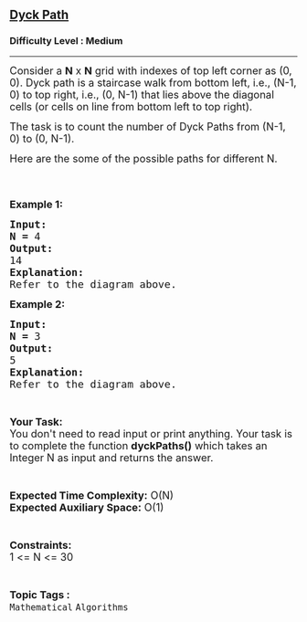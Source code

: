 <h2><a href="https://practice.geeksforgeeks.org/problems/dyck-path1028/0">Dyck Path</a></h2><h3>Difficulty Level : Medium</h3><hr><div class="problems_problem_content__Xm_eO"><p><span style="font-size:18px">Consider a <strong>N</strong> x <strong>N</strong> grid with indexes of top left corner as (0, 0). Dyck path is a staircase walk from bottom left, i.e., (N-1, 0) to top right, i.e., (0, N-1) that lies above the diagonal cells (or cells on line from bottom left to top right).</span></p>

<p><span style="font-size:18px">The task is to count the number of Dyck Paths from (N-1, 0) to (0, N-1).</span></p>

<p><span style="font-size:18px">Here are the some of the possible paths for different N.</span></p>

<p><span style="font-size:18px"><img alt="" src="https://contribute.geeksforgeeks.org/wp-content/uploads/Dyck.jpg"></span></p>

<p>&nbsp;</p>

<p><span style="font-size:18px"><strong>Example 1:</strong></span></p>

<pre><span style="font-size:18px"><strong>Input:</strong></span>
<strong><span style="font-size:18px">N = </span></strong><span style="font-size:18px">4</span>
<span style="font-size:18px"><strong>Output:</strong></span>
<span style="font-size:18px">14 </span>
<span style="font-size:18px"><strong>Explanation:</strong></span>
<span style="font-size:18px">Refer to the diagram above.</span></pre>

<p><span style="font-size:18px"><strong>Example 2:</strong></span></p>

<pre><span style="font-size:18px"><strong>Input:</strong></span>
<strong><span style="font-size:18px">N = </span></strong><span style="font-size:18px">3</span>
<span style="font-size:18px"><strong>Output:</strong></span>
<span style="font-size:18px">5</span>
<span style="font-size:18px"><strong>Explanation:</strong></span>
<span style="font-size:18px">Refer to the diagram above.</span></pre>

<p>&nbsp;</p>

<p><span style="font-size:18px"><strong>Your Task:</strong><br>
You don't need to read input or print anything. Your task is to complete the function <strong>dyckPaths()</strong> which takes an Integer N as input and returns the answer.</span></p>

<p>&nbsp;</p>

<p><span style="font-size:18px"><strong>Expected Time Complexity:</strong> O(N)<br>
<strong>Expected Auxiliary Space:</strong> O(1)</span></p>

<p>&nbsp;</p>

<p><span style="font-size:18px"><strong>Constraints:</strong></span><br>
<span style="font-size:18px">1 &lt;= N &lt;= 30</span></p>
</div><br><p><span style=font-size:18px><strong>Topic Tags : </strong><br><code>Mathematical</code>&nbsp;<code>Algorithms</code>&nbsp;